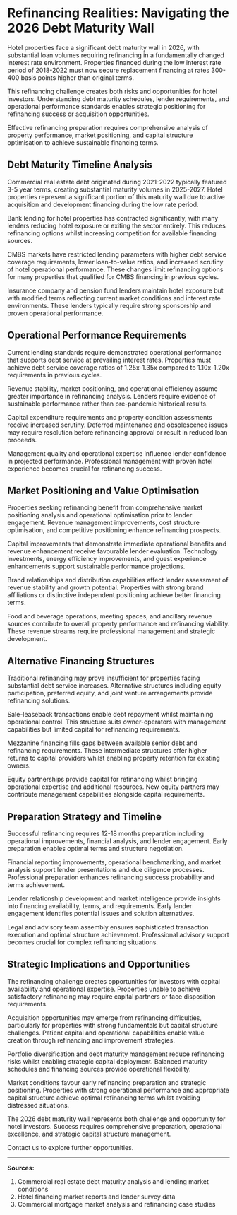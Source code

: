 # Refinancing Realities: Navigating the 2026 Debt Maturity Wall

Hotel properties face a significant debt maturity wall in 2026, with substantial loan volumes requiring refinancing in a fundamentally changed interest rate environment. Properties financed during the low interest rate period of 2018-2022 must now secure replacement financing at rates 300-400 basis points higher than original terms.

This refinancing challenge creates both risks and opportunities for hotel investors. Understanding debt maturity schedules, lender requirements, and operational performance standards enables strategic positioning for refinancing success or acquisition opportunities.

Effective refinancing preparation requires comprehensive analysis of property performance, market positioning, and capital structure optimisation to achieve sustainable financing terms.

## Debt Maturity Timeline Analysis

Commercial real estate debt originated during 2021-2022 typically featured 3-5 year terms, creating substantial maturity volumes in 2025-2027. Hotel properties represent a significant portion of this maturity wall due to active acquisition and development financing during the low rate period.

Bank lending for hotel properties has contracted significantly, with many lenders reducing hotel exposure or exiting the sector entirely. This reduces refinancing options whilst increasing competition for available financing sources.

CMBS markets have restricted lending parameters with higher debt service coverage requirements, lower loan-to-value ratios, and increased scrutiny of hotel operational performance. These changes limit refinancing options for many properties that qualified for CMBS financing in previous cycles.

Insurance company and pension fund lenders maintain hotel exposure but with modified terms reflecting current market conditions and interest rate environments. These lenders typically require strong sponsorship and proven operational performance.

## Operational Performance Requirements

Current lending standards require demonstrated operational performance that supports debt service at prevailing interest rates. Properties must achieve debt service coverage ratios of 1.25x-1.35x compared to 1.10x-1.20x requirements in previous cycles.

Revenue stability, market positioning, and operational efficiency assume greater importance in refinancing analysis. Lenders require evidence of sustainable performance rather than pre-pandemic historical results.

Capital expenditure requirements and property condition assessments receive increased scrutiny. Deferred maintenance and obsolescence issues may require resolution before refinancing approval or result in reduced loan proceeds.

Management quality and operational expertise influence lender confidence in projected performance. Professional management with proven hotel experience becomes crucial for refinancing success.

## Market Positioning and Value Optimisation

Properties seeking refinancing benefit from comprehensive market positioning analysis and operational optimisation prior to lender engagement. Revenue management improvements, cost structure optimisation, and competitive positioning enhance refinancing prospects.

Capital improvements that demonstrate immediate operational benefits and revenue enhancement receive favourable lender evaluation. Technology investments, energy efficiency improvements, and guest experience enhancements support sustainable performance projections.

Brand relationships and distribution capabilities affect lender assessment of revenue stability and growth potential. Properties with strong brand affiliations or distinctive independent positioning achieve better financing terms.

Food and beverage operations, meeting spaces, and ancillary revenue sources contribute to overall property performance and refinancing viability. These revenue streams require professional management and strategic development.

## Alternative Financing Structures

Traditional refinancing may prove insufficient for properties facing substantial debt service increases. Alternative structures including equity participation, preferred equity, and joint venture arrangements provide refinancing solutions.

Sale-leaseback transactions enable debt repayment whilst maintaining operational control. This structure suits owner-operators with management capabilities but limited capital for refinancing requirements.

Mezzanine financing fills gaps between available senior debt and refinancing requirements. These intermediate structures offer higher returns to capital providers whilst enabling property retention for existing owners.

Equity partnerships provide capital for refinancing whilst bringing operational expertise and additional resources. New equity partners may contribute management capabilities alongside capital requirements.

## Preparation Strategy and Timeline

Successful refinancing requires 12-18 months preparation including operational improvements, financial analysis, and lender engagement. Early preparation enables optimal terms and structure negotiation.

Financial reporting improvements, operational benchmarking, and market analysis support lender presentations and due diligence processes. Professional preparation enhances refinancing success probability and terms achievement.

Lender relationship development and market intelligence provide insights into financing availability, terms, and requirements. Early lender engagement identifies potential issues and solution alternatives.

Legal and advisory team assembly ensures sophisticated transaction execution and optimal structure achievement. Professional advisory support becomes crucial for complex refinancing situations.

## Strategic Implications and Opportunities

The refinancing challenge creates opportunities for investors with capital availability and operational expertise. Properties unable to achieve satisfactory refinancing may require capital partners or face disposition requirements.

Acquisition opportunities may emerge from refinancing difficulties, particularly for properties with strong fundamentals but capital structure challenges. Patient capital and operational capabilities enable value creation through refinancing and improvement strategies.

Portfolio diversification and debt maturity management reduce refinancing risks whilst enabling strategic capital deployment. Balanced maturity schedules and financing sources provide operational flexibility.

Market conditions favour early refinancing preparation and strategic positioning. Properties with strong operational performance and appropriate capital structure achieve optimal refinancing terms whilst avoiding distressed situations.

The 2026 debt maturity wall represents both challenge and opportunity for hotel investors. Success requires comprehensive preparation, operational excellence, and strategic capital structure management.

Contact us to explore further opportunities.

---
**Sources:**
1. Commercial real estate debt maturity analysis and lending market conditions
2. Hotel financing market reports and lender survey data
3. Commercial mortgage market analysis and refinancing case studies